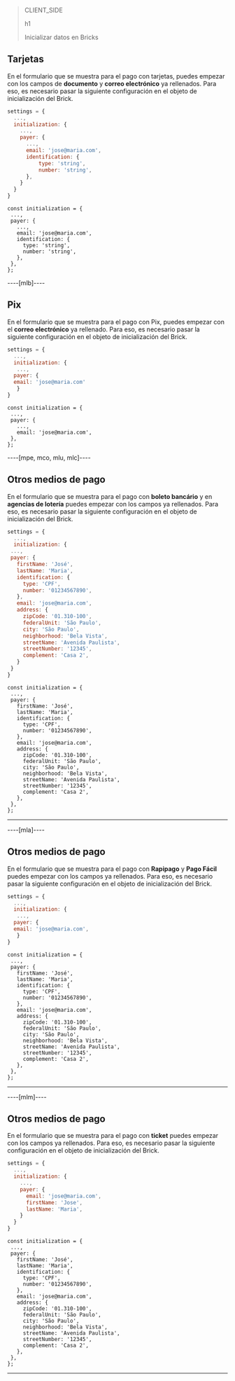 > CLIENT_SIDE
>
> h1
>
> Inicializar datos en Bricks

## Tarjetas

En el formulario que se muestra para el pago con tarjetas, puedes empezar con los campos de **documento** y **correo electrónico** ya rellenados. Para eso, es necesario pasar la siguiente configuración en el objeto de inicialización del Brick.

```Javascript
settings = {
  ...,
  initialization: {
    ...,
    payer: {
      ...,
      email: 'jose@maria.com',
      identification: {
          type: 'string',
          number: 'string',
      },
    }
  }
}
```

```react-jsx
const initialization = {
 ...,
 payer: {
   ...,
   email: 'jose@maria.com',
   identification: {
     type: 'string',
     number: 'string',
   },
 },
};
```

----[mlb]----
## Pix

En el formulario que se muestra para el pago con Pix, puedes empezar con el **correo electrónico** ya rellenado. Para eso, es necesario pasar la siguiente configuración en el objeto de inicialización del Brick.

```Javascript
settings = {
  ...,
  initialization: {
   ...,
  payer: {
  email: 'jose@maria.com'
   }
}
```

```react-jsx
const initialization = {
 ...,
 payer: {
   ...,
   email: 'jose@maria.com',
 },
};
```

----[mpe, mco, mlu, mlc]----

## Otros medios de pago

En el formulario que se muestra para el pago con **boleto bancário** y en **agencias de lotería** puedes empezar con los campos ya rellenados. Para eso, es necesario pasar la siguiente configuración en el objeto de inicialización del Brick.

```Javascript
settings = {
  ...,
  initialization: {
 ...,
 payer: {
   firstName: 'José',
   lastName: 'Maria',
   identification: {
     type: 'CPF',
     number: '01234567890',
   },
   email: 'jose@maria.com',
   address: {
     zipCode: '01.310-100',
     federalUnit: 'São Paulo',
     city: 'São Paulo',
     neighborhood: 'Bela Vista',
     streetName: 'Avenida Paulista',
     streetNumber: '12345',
     complement: 'Casa 2',
   }
 }
}
```

```react-jsx
const initialization = {
 ...,
 payer: {
   firstName: 'José',
   lastName: 'Maria',
   identification: {
     type: 'CPF',
     number: '01234567890',
   },
   email: 'jose@maria.com',
   address: {
     zipCode: '01.310-100',
     federalUnit: 'São Paulo',
     city: 'São Paulo',
     neighborhood: 'Bela Vista',
     streetName: 'Avenida Paulista',
     streetNumber: '12345',
     complement: 'Casa 2',
   },
 },
};
```

------------
----[mla]----
## Otros medios de pago

En el formulario que se muestra para el pago con **Rapipago** y **Pago Fácil** puedes empezar con los campos ya rellenados. Para eso, es necesario pasar la siguiente configuración en el objeto de inicialización del Brick.

```Javascript
settings = {
  ...,
  initialization: {
   ...,
  payer: {
  email: 'jose@maria.com',
   }
}
```

```react-jsx
const initialization = {
 ...,
 payer: {
   firstName: 'José',
   lastName: 'Maria',
   identification: {
     type: 'CPF',
     number: '01234567890',
   },
   email: 'jose@maria.com',
   address: {
     zipCode: '01.310-100',
     federalUnit: 'São Paulo',
     city: 'São Paulo',
     neighborhood: 'Bela Vista',
     streetName: 'Avenida Paulista',
     streetNumber: '12345',
     complement: 'Casa 2',
   },
 },
};
```

------------
----[mlm]----
## Otros medios de pago

En el formulario que se muestra para el pago con **ticket** puedes empezar con los campos ya rellenados. Para eso, es necesario pasar la siguiente configuración en el objeto de inicialización del Brick.

```Javascript
settings = {
  ...,
  initialization: {
    ...,
    payer: {
      email: 'jose@maria.com',
      firstName: 'Jose',
      lastName: 'Maria',
    }
  }
}
```

```react-jsx
const initialization = {
 ...,
 payer: {
   firstName: 'José',
   lastName: 'Maria',
   identification: {
     type: 'CPF',
     number: '01234567890',
   },
   email: 'jose@maria.com',
   address: {
     zipCode: '01.310-100',
     federalUnit: 'São Paulo',
     city: 'São Paulo',
     neighborhood: 'Bela Vista',
     streetName: 'Avenida Paulista',
     streetNumber: '12345',
     complement: 'Casa 2',
   },
 },
};
```

------------